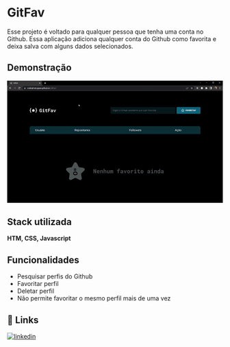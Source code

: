 # GitFav

Esse projeto é voltado para qualquer pessoa que tenha uma conta no Github. Essa aplicação adiciona qualquer conta do Github como favorita e deixa salva com alguns dados selecionados.

## Demonstração

<img width="700" src="./assets/gifGitFav.gif">

## Stack utilizada

**HTM, CSS, Javascript**

## Funcionalidades

- Pesquisar perfis do Github
- Favoritar perfil
- Deletar perfil
- Não permite favoritar o mesmo perfil mais de uma vez

## 🔗 Links

[![linkedin](https://img.shields.io/badge/linkedin-0A66C2?style=for-the-badge&logo=linkedin&logoColor=white)](https://www.linkedin.com/in/rodolphotoppan/)
